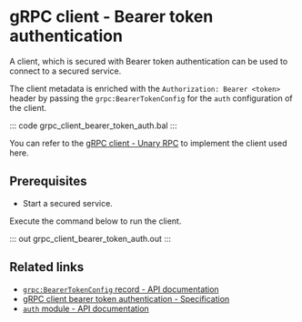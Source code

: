 # gRPC client - Bearer token authentication

A client, which is secured with Bearer token authentication can be used to connect to a secured service.

The client metadata is enriched with the `Authorization: Bearer <token>` header by passing the `grpc:BearerTokenConfig` for the `auth` configuration of the client.

   ::: code grpc_client_bearer_token_auth.bal :::

You can refer to the [gRPC client - Unary RPC](/learn/by-example/grpc-client-unary/) to implement the client used here.

## Prerequisites
- Start a secured service.

Execute the command below to run the client.

   ::: out grpc_client_bearer_token_auth.out :::

## Related links
- [`grpc:BearerTokenConfig` record - API documentation](https://lib.ballerina.io/ballerina/grpc/latest/records/BearerTokenConfig)
- [gRPC client bearer token authentication - Specification](/spec/grpc/#5116-client---bearer-token-auth)
- [`auth` module - API documentation](https://lib.ballerina.io/ballerina/auth/latest/)
